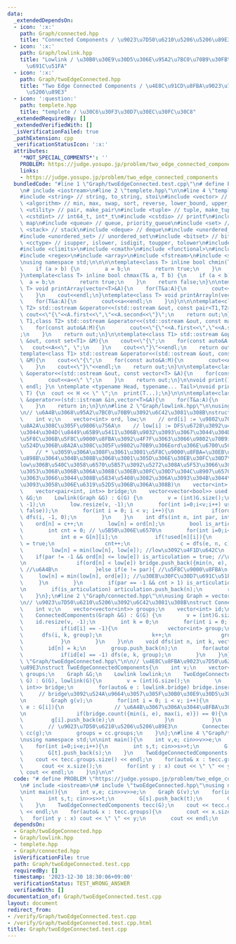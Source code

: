 ```yaml
---
data:
  _extendedDependsOn:
  - icon: ':x:'
    path: Graph/connected.hpp
    title: "Connected Components / \u9023\u7D50\u6210\u5206\u5206\u89E3"
  - icon: ':x:'
    path: Graph/lowlink.hpp
    title: "Lowlink / \u30B0\u30E9\u30D5\u306E\u95A2\u7BC0\u70B9\u30FB\u6A4B\u306E\
      \u691C\u51FA"
  - icon: ':x:'
    path: Graph/twoEdgeConnected.hpp
    title: "Two Edge Connected Components / \u4E8C\u91CD\u8FBA\u9023\u7D50\u6210\u5206\
      \u5206\u89E3"
  - icon: ':question:'
    path: templete.hpp
    title: "templete / \u30C6\u30F3\u30D7\u30EC\u30FC\u30C8"
  _extendedRequiredBy: []
  _extendedVerifiedWith: []
  _isVerificationFailed: true
  _pathExtension: cpp
  _verificationStatusIcon: ':x:'
  attributes:
    '*NOT_SPECIAL_COMMENTS*': ''
    PROBLEM: https://judge.yosupo.jp/problem/two_edge_connected_components
    links:
    - https://judge.yosupo.jp/problem/two_edge_connected_components
  bundledCode: "#line 1 \"Graph/twoEdgeConnected.test.cpp\"\n# define PROBLEM \"https://judge.yosupo.jp/problem/two_edge_connected_components\"\
    \n# include <iostream>\n#line 2 \"templete.hpp\"\n\n#line 4 \"templete.hpp\"\n\
    #include <string> // string, to_string, stoi\n#include <vector> // vector\n#include\
    \ <algorithm> // min, max, swap, sort, reverse, lower_bound, upper_bound\n#include\
    \ <utility> // pair, make_pair\n#include <tuple> // tuple, make_tuple\n#include\
    \ <cstdint> // int64_t, int*_t\n#include <cstdio> // printf\n#include <map> //\
    \ map\n#include <queue> // queue, priority_queue\n#include <set> // set\n#include\
    \ <stack> // stack\n#include <deque> // deque\n#include <unordered_map> // unordered_map\n\
    #include <unordered_set> // unordered_set\n#include <bitset> // bitset\n#include\
    \ <cctype> // isupper, islower, isdigit, toupper, tolower\n#include <iomanip>\n\
    #include <climits>\n#include <cmath>\n#include <functional>\n#include <numeric>\n\
    #include <regex>\n#include <array>\n#include <fstream>\n#include <sstream>\n\n\
    \nusing namespace std;\n\n\n\ntemplate<class T> inline bool chmin(T& a, T b) {\n\
    \    if (a > b) {\n        a = b;\n        return true;\n    }\n    return false;\n\
    }\ntemplate<class T> inline bool chmax(T& a, T b) {\n    if (a < b) {\n      \
    \  a = b;\n        return true;\n    }\n    return false;\n}\n\ntemplate<class\
    \ T> void printArray(vector<T>&A){\n    for(T&a:A){\n        cout<<a<<\" \";\n\
    \    }\n    cout<<endl;\n}\ntemplate<class T> void printArrayln(vector<T>&A){\n\
    \    for(T&a:A){\n        cout<<a<<endl;\n    }\n}\n\n\ntemplate<class T1,class\
    \ T2> std::ostream &operator<<(std::ostream &out, const pair<T1,T2> &A){\n   \
    \ cout<<\"{\"<<A.first<<\",\"<<A.second<<\"}\";\n    return out;\n}\n\ntemplate<class\
    \ T1,class T2> std::ostream &operator<<(std::ostream &out, const map<T1,T2> &M){\n\
    \    for(const auto&A:M){\n        cout<<\"{\"<<A.first<<\",\"<<A.second<<\"}\"\
    ;\n    }\n    return out;\n}\n\ntemplate<class T1> std::ostream &operator<<(std::ostream\
    \ &out, const set<T1> &M){\n    cout<<\"{\";\n    for(const auto&A:M){\n     \
    \   cout<<A<<\", \";\n    }\n    cout<<\"}\"<<endl;\n    return out;\n}\n\n\n\
    template<class T1> std::ostream &operator<<(std::ostream &out, const multiset<T1>\
    \ &M){\n    cout<<\"{\";\n    for(const auto&A:M){\n        cout<<A<<\", \";\n\
    \    }\n    cout<<\"}\"<<endl;\n    return out;\n}\n\ntemplate<class T> std::ostream\
    \ &operator<<(std::ostream &out, const vector<T> &A){\n    for(const T &a:A){\n\
    \        cout<<a<<\" \";\n    }\n    return out;\n}\n\nvoid print() { cout <<\
    \ endl; }\n \ntemplate <typename Head, typename... Tail>\nvoid print(Head H, Tail...\
    \ T) {\n  cout << H << \" \";\n  print(T...);\n}\n\n\ntemplate<class T> std::istream\
    \ &operator>>(std::istream &in,vector<T>&A){\n    for(T&a:A){\n        std::cin>>a;\n\
    \    }\n    return in;\n}\n\n#line 2 \"Graph/lowlink.hpp\"\n\nusing Graph = vector<vector<int>>;\n\
    \n// \u6A4B\u3068\u95A2\u7BC0\u70B9\u3092\u6C42\u3081\u308B\nstruct Lowlink{\n\
    \    int v;\n    vector<int> ord, low;\n    // ord[i] := \u9802\u70B9i\u306Bdfs\u3067\
    \u8A2A\u308C\u305F\u9806\u756A\n    // low[i] := DFS\u6728\u3092\u4E0B\u3063\u3066\
    \u3044\u304D(\u8449\u65B9\u5411\u306B\u9032\u3093\u3067\u3044\u304D)\u3001\u6700\
    \u5F8C\u306B\u5F8C\u9000\u8FBA\u3092\u4F7F\u3063\u3066\u9802\u70B9i\u3088\u308A\
    \u524D\u306B\u8A2A\u308C\u305F\u9802\u70B9\u306Eord\u306E\u6700\u5C0F\u5024\n\
    \    // * \u3059\u306A\u308F\u3061\u3001\u5F8C\u9000\u8FBA=\u30EB\u30FC\u30D7\u304C\
    \u898B\u3064\u304B\u308B\u3068\u3001\u305D\u306E\u30EB\u30FC\u30D7\u5185\u306E\
    low\u306B\u540C\u3058\u6570\u5B57\u3092\u5272\u308A\u5F53\u3066\u3066\u3044\u304F\
    \u3053\u3068\u306B\u306A\u308B(\u30EB\u30FC\u30D7\u304C\u8907\u6570\u91CD\u306A\
    \u3063\u3066\u3044\u308B\u5834\u5408\u3082\u306A\u3093\u304B\u3044\u3044\u304B\
    \u3093\u3058\u306E\u6319\u52D5\u306B\u306A\u308B)\n    vector<int> articulation;\n\
    \    vector<pair<int, int>> bridge;\n    vector<vector<bool>> used;    \n    Graph\
    \ &G;\n    Lowlink(Graph &G) : G(G) {\n        v = (int)G.size();\n        ord.resize(v,\
    \ -1);\n        low.resize(v, -1);\n        for(int i=0;i<v;i++) used.push_back(vector<bool>(v,\
    \ false));\n        for(int i = 0; i < v; i++){\n            if(ord[i] == -1)\
    \ dfs(i, -1, 0);\n        }\n    }\n    int dfs(int n, int par, int c){\n    \
    \    ord[n] = c++;\n        low[n] = ord[n];\n        bool is_articulation = false;\n\
    \        int cnt = 0; // \u5B50\u306E\u6570\n        for(int i=0;i<(int)G[n].size();i++){\n\
    \            int e = G[n][i];\n            if(!used[n][i]){\n                used[n][i]\
    \ = true;\n                cnt++;\n                c = dfs(e, n, c);\n       \
    \         low[n] = min(low[n], low[e]); //low\u3092\u4F1D\u642C\n            \
    \    if(par != -1 && ord[n] <= low[e]) is_articulation = true; //\u95A2\u7BC0\u70B9\
    \n                if(ord[n] < low[e]) bridge.push_back({min(n, e), max(n, e)});\
    \ //\u6A4B\n            }else if(e != par){ //\u5F8C\u9000\u8FBA\n           \
    \     low[n] = min(low[n], ord[e]); //\u30EB\u30FC\u30D7\u691C\u51FA\n       \
    \     }\n        }\n        if(par == -1 && cnt > 1) is_articulation = true; //\u6839\
    \n        if(is_articulation) articulation.push_back(n);\n        return c;\n\
    \    }\n};\n#line 2 \"Graph/connected.hpp\"\n\nusing Graph = vector<vector<int>>;\n\
    \n// \u9023\u7D50\u6210\u5206\u3092\u6C42\u3081\u308B\nstruct ConnectedComponents{\n\
    \    int v;\n    vector<vector<int>> groups;\n    vector<int> id;\n    Graph &G;\n\
    \    ConnectedComponents(Graph &G) : G(G) {\n        v = (int)G.size();\n    \
    \    id.resize(v, -1);\n        int k = 0;\n        for(int i = 0; i < v; i++){\n\
    \            if(id[i] == -1){\n                vector<int> group;\n          \
    \      dfs(i, k, group);\n                k++;\n                groups.push_back(group);\n\
    \            }\n        }\n    }\n\n    void dfs(int n, int k, vector<int> &group){\n\
    \        id[n] = k;\n        group.push_back(n);\n        for(auto& e : G[n]){\n\
    \            if(id[e] == -1) dfs(e, k, group);\n        }\n    }\n};\n#line 3\
    \ \"Graph/twoEdgeConnected.hpp\"\n\n// \u4E8C\u8FBA\u9023\u7D50\u6210\u5206\u5206\
    \u89E3\nstruct TwoEdgeConnectedComponents{\n    int v;\n    vector<vector<int>>\
    \ groups;\n    Graph &G;\n    Lowlink lowlink;\n    TwoEdgeConnectedComponents(Graph\
    \ G) : G(G), lowlink(G){\n        v = (int)G.size();\n        \n        set<pair<int,\
    \ int>> bridge;\n        for(auto& e : lowlink.bridge) bridge.insert(e);\n   \
    \     // bridge\u3092\u524A\u9664\u3057\u305F\u30B0\u30E9\u30D5\u3092\u4F5C\u308B\
    \n        Graph g(v);\n        for(int i = 0; i < v; i++){\n            for(auto&\
    \ e : G[i]){\n                // \u6A4B\u3067\u306A\u3044\u8FBA\u3092\u8FFD\u52A0\
    \n                if(bridge.count({min(i, e), max(i, e)}) == 0){\n           \
    \         g[i].push_back(e);\n                }\n            }\n        }\n\n\
    \        // \u9023\u7D50\u6210\u5206\u5206\u89E3\n        ConnectedComponents\
    \ cc(g);\n        groups = cc.groups;\n    }\n};\n#line 4 \"Graph/twoEdgeConnected.test.cpp\"\
    \nusing namespace std;\n\nint main(){\n    int v,e; cin>>v>>e;\n    Graph G(v);\n\
    \    for(int i=0;i<e;i++){\n        int s,t; cin>>s>>t;\n        G[s].push_back(t);\n\
    \        G[t].push_back(s);\n    }\n    TwoEdgeConnectedComponents tecc(G);\n\
    \    cout << tecc.groups.size() << endl;\n    for(auto& x : tecc.groups){\n  \
    \      cout << x.size();\n        for(int y : x) cout << \" \" << y;\n       \
    \ cout << endl;\n    }\n}\n\n"
  code: "# define PROBLEM \"https://judge.yosupo.jp/problem/two_edge_connected_components\"\
    \n# include <iostream>\n# include \"twoEdgeConnected.hpp\"\nusing namespace std;\n\
    \nint main(){\n    int v,e; cin>>v>>e;\n    Graph G(v);\n    for(int i=0;i<e;i++){\n\
    \        int s,t; cin>>s>>t;\n        G[s].push_back(t);\n        G[t].push_back(s);\n\
    \    }\n    TwoEdgeConnectedComponents tecc(G);\n    cout << tecc.groups.size()\
    \ << endl;\n    for(auto& x : tecc.groups){\n        cout << x.size();\n     \
    \   for(int y : x) cout << \" \" << y;\n        cout << endl;\n    }\n}\n\n"
  dependsOn:
  - Graph/twoEdgeConnected.hpp
  - Graph/lowlink.hpp
  - templete.hpp
  - Graph/connected.hpp
  isVerificationFile: true
  path: Graph/twoEdgeConnected.test.cpp
  requiredBy: []
  timestamp: '2023-12-30 18:30:06+09:00'
  verificationStatus: TEST_WRONG_ANSWER
  verifiedWith: []
documentation_of: Graph/twoEdgeConnected.test.cpp
layout: document
redirect_from:
- /verify/Graph/twoEdgeConnected.test.cpp
- /verify/Graph/twoEdgeConnected.test.cpp.html
title: Graph/twoEdgeConnected.test.cpp
---
```

